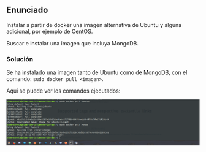 ## Enunciado

Instalar a partir de docker una imagen alternativa de Ubuntu y alguna adicional, por ejemplo de CentOS.

Buscar e instalar una imagen que incluya MongoDB.

### Solución

Se ha instalado una imagen tanto de Ubuntu como de MongoDB, con el comando: `sudo docker pull <imagen>`.


Aquí se puede ver los comandos ejecutados:

![Ejercicio4](./../../docs/assets/img/4ejercicio4.png)
